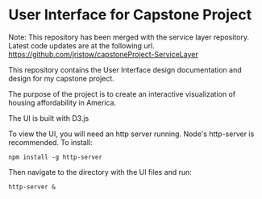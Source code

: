 # User Interface for Capstone Project

Note: This repository has been merged with the service layer repository. Latest code updates are at the following 
url. <br>
https://github.com/jristow/capstoneProject-ServiceLayer<br>

This repository contains the User Interface design documentation and design for my capstone project.

The purpose of the project is to create an interactive visualization of housing affordability in America.

The UI is built with D3.js

To view the UI, you will need an http server running. Node's http-server is recommended.
To install:

```
npm install -g http-server
```
Then navigate to the directory with the UI files and run:
```
http-server &
```
